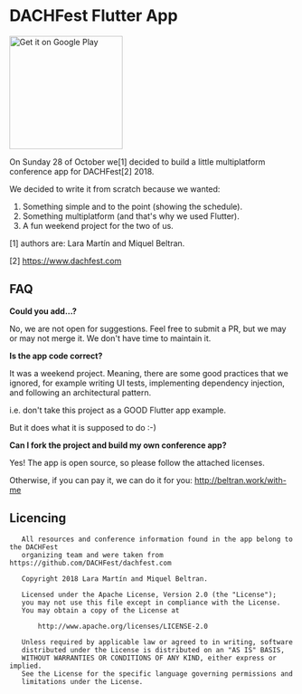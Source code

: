 # DACHFest Flutter App

<a href='https://play.google.com/store/apps/details?id=work.beltran.dachfest&pcampaignid=MKT-Other-global-all-co-prtnr-py-PartBadge-Mar2515-1'><img alt='Get it on Google Play' src='https://play.google.com/intl/en_us/badges/images/generic/en_badge_web_generic.png' width=200/></a>

On Sunday 28 of October we[1] decided to build a little multiplatform conference app for DACHFest[2] 2018.

We decided to write it from scratch because we wanted:

1. Something simple and to the point (showing the schedule).
2. Something multiplatform (and that's why we used Flutter).
3. A fun weekend project for the two of us.

[1] authors are: Lara Martín and Miquel Beltran.

[2] https://www.dachfest.com

## FAQ

**Could you add...?**

No, we are not open for suggestions. Feel free to submit a PR, but we may or may not merge it.
We don't have time to maintain it.

**Is the app code correct?**

It was a weekend project. Meaning, there are some good practices that we ignored, for example
writing UI tests, implementing dependency injection, and following an architectural pattern.

i.e. don't take this project as a GOOD Flutter app example.

But it does what it is supposed to do :-)

**Can I fork the project and build my own conference app?**

Yes! The app is open source, so please follow the attached licenses.

Otherwise, if you can pay it, we can do it for you: http://beltran.work/with-me

## Licencing

```
   All resources and conference information found in the app belong to the DACHFest
   organizing team and were taken from https://github.com/DACHFest/dachfest.com

   Copyright 2018 Lara Martín and Miquel Beltran.

   Licensed under the Apache License, Version 2.0 (the "License");
   you may not use this file except in compliance with the License.
   You may obtain a copy of the License at

       http://www.apache.org/licenses/LICENSE-2.0

   Unless required by applicable law or agreed to in writing, software
   distributed under the License is distributed on an "AS IS" BASIS,
   WITHOUT WARRANTIES OR CONDITIONS OF ANY KIND, either express or implied.
   See the License for the specific language governing permissions and
   limitations under the License.
```
